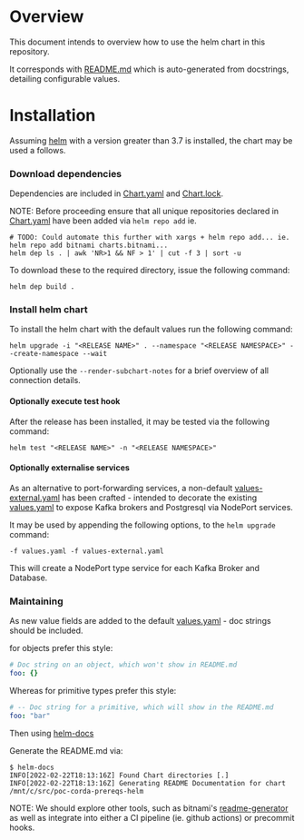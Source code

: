 # Overview

This document intends to overview how to use the helm chart in this repository.

It corresponds with [README.md](README.md) which is auto-generated from docstrings, detailing configurable values.

# Installation

Assuming [helm](https://helm.sh/) with a version greater than 3.7 is installed, the chart may be used a follows.

### Download dependencies

Dependencies are included in [Chart.yaml](Chart.yaml) and [Chart.lock](Chart.lock).

NOTE: Before proceeding ensure that all unique repositories declared in [Chart.yaml](Chart.yaml) 
have been added via `helm repo add`
ie.
```shell
# TODO: Could automate this further with xargs + helm repo add... ie. helm repo add bitnami charts.bitnami...
helm dep ls . | awk 'NR>1 && NF > 1' | cut -f 3 | sort -u
```

To download these to the required directory, issue the following command:

```shell
helm dep build .
```

### Install helm chart

To install the helm chart with the default values run the following command:
```shell
helm upgrade -i "<RELEASE NAME>" . --namespace "<RELEASE NAMESPACE>" --create-namespace --wait
```

Optionally use the `--render-subchart-notes` for a brief overview of all connection details.

#### Optionally execute test hook

After the release has been installed, it may be tested via the following command:

```shell
helm test "<RELEASE NAME>" -n "<RELEASE NAMESPACE>"
```

#### Optionally externalise services

As an alternative to port-forwarding services, a non-default [values-external.yaml](values-external.yaml)
has been crafted - intended to decorate the existing [values.yaml](values.yaml) to expose Kafka brokers
and Postgresql via NodePort services.

It may be used by appending the following options, to the `helm upgrade` command:

```shell
-f values.yaml -f values-external.yaml
```

This will create a NodePort type service for each Kafka Broker and Database.

### Maintaining

As new value fields are added to the default [values.yaml](values.yaml) - doc strings should be included.

for objects prefer this style:
```yaml
# Doc string on an object, which won't show in README.md
foo: {}
```

Whereas for primitive types prefer this style:
```yaml
# -- Doc string for a primitive, which will show in the README.md
foo: "bar"
```

Then using [helm-docs](https://github.com/norwoodj/helm-docs)

Generate the README.md via:

```shell
$ helm-docs
INFO[2022-02-22T18:13:16Z] Found Chart directories [.]
INFO[2022-02-22T18:13:16Z] Generating README Documentation for chart /mnt/c/src/poc-corda-prereqs-helm
```

NOTE:
We should explore other tools, such as bitnami's [readme-generator](https://github.com/bitnami-labs/readme-generator-for-helm) as well as integrate into either
a CI pipeline (ie. github actions) or precommit hooks.
